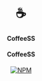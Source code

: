 
<h1 align="center">
  ☕
  <br>
  <h4 align="center">CoffeeSS</h4>
</h1>

<h4 align="center">CoffeeSS</h4>

<p align="center">
  <a href="https://www.npmjs.com/package/drawjsframework"><img src="https://img.shields.io/npm/v/drawjsframework.svg?color=%2345cdff&sanitize=true" alt="NPM"></a>
</p>
<br>
